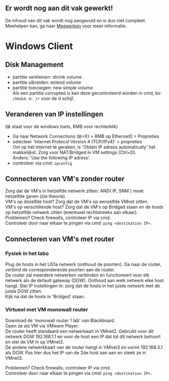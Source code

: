 ## Er wordt nog aan dit vak gewerkt!
De inhoud van dit vak wordt nog aangevuld en is dus niet compleet.  
Meehelpen kan, ga naar [Meewerken](/meewerken) voor meer informatie.
# Windows Client
## Disk Management
* partitie verkleinen: shrink volume
* partitie uibreiden: extend volume
* partitie toevoegen: new simple volume  
Als een partitie corrupted is kan deze gecontroleerd worden in cmd, bv: 
`chkdsk d: /r` voor de d schijf.

## Veranderen van IP instellingen
(⊞ staat voor de windows toets, RMB voor rechterklik)  
* Ga naar Network Connections (⊞+X) > RMB op Ethernet0 > Propreties
* selecteer 'Internet Protocol Version 4 (TCP/IPv4)' > propreties  
Om op het internet te geraken, is 'Obtain IP adress automatically' het makkelijkst. Zorg voor NAT/Bridged in VM settings (Ctrl+D).  
Anders: 'Use the following IP adress'.  
* controleer via cmd: `ipconfig`

## Connecteren van VM's zonder router
Zorg dat de VM's in hetzelfde netwerk zitten: AND( IP, SNM ) moet hetzelfde geven (zie theorie).  
VM's op dezelfde host? Zorg dat de VM's op eenzelfde VMnet zitten.  
VM's op verschillende host? Zorg dat de VM's op Bridged staan en de hosts op hetzelfde netwerk zitten (eventueel rechtstreeks aan elkaar).  
Problemen? Check firewalls, controleer IP via cmd.  
Controleer door naar elkaar te pingen via cmd: `ping <destination IP>`.

## Connecteren van VM's met router
### Fysiek in het labo
Plug de hosts in het US1a netwerk (onthoud de poorten). 
Ga naar de router, verbind de corresponderende poorten aan de router.  
De router zal meerdere netwerken verbinden en functioneert voor elk netwerk als de default gateway (DGW). Onthoud aan welk netwerk elke host hangt.
Stel IP instellingen in: zorg dat de hosts in het juiste netwerk met de juiste DGW zitten.  
Kijk na dat de hosts in 'Bridged' staan.

### Virtueel met VM monowall router
Download de 'monowall router 1 lab' van Blackboard.  
Open ze als VM via VMware Player.  
De router heeft standaard een netwerkaart in VMnet2. Gebruikt voor dit netwerk DGW 192.168.1.1 en voor de host een IP dat tot dit netwerk behoort en stel de VM in op VMnet2.  
De andere netwerkkaart van de router hangt in VMnet3 en vormt 192.168.3.1 als DGW. Pas hier dus het IP van de 2de host aan aan en steek ze in VMnet3.  
  
Problemen? Check firewalls, controleer IP via cmd.  
Controleer door naar elkaar te pingen via cmd: `ping <destination IP>`.







